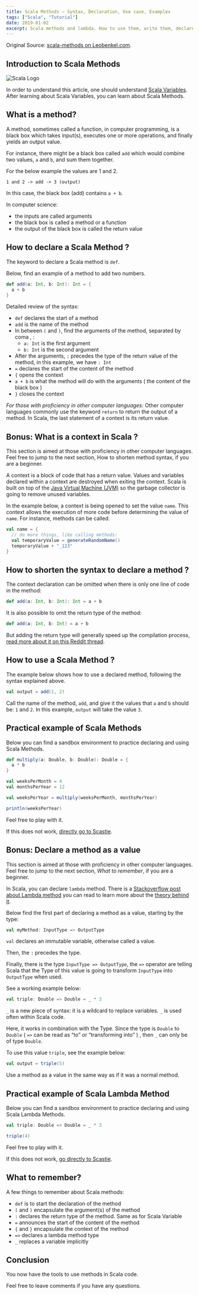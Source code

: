 ```yaml
---
title: Scala Methods – Syntax, Declaration, Use case, Examples
tags: ["Scala", "Tutorial"]
date: 2019-01-02
excerpt: Scala methods and lambda. How to use them, write them, declare them with use cases, interactive code and practical examples.
---
```


Original Source: [scala-methods on Leobenkel.com](https://leobenkel.com/2019/01/scala-methods/).

## Introduction to Scala Methods

![Scala Logo](/assets/scala_logo.png)

In order to understand this article, one should understand [Scala Variables](https://leobenkel.com/2018/12/scala-variables/). After learning about Scala Variables, you can learn about Scala Methods.

## What is a method?

A method, sometimes called a function, in computer programming, is a black box which takes input(s), executes one or more operations, and finally yields an output value.

For instance, there might be a black box called `add` which would combine two values, `a` and `b`, and sum them together.

For the below example the values are 1 and 2.

```
1 and 2 -> add -> 3 (output)
```

In this case, the black box (add) contains `a + b`.

In computer science:

* the inputs are called arguments
* the black box is called a method or a function
* the output of the black box is called the return value

## How to declare a Scala Method ?

The keyword to declare a Scala method is `def`.

Below, find an example of a method to add two numbers.

```Scala
def add(a: Int, b: Int): Int = {
  a + b
}
```

Detailed review of the syntax:

* `def` declares the start of a method
* `add` is the name of the method
* In between `(` and `)`, find the arguments of the method, separated by coma , :
    * `a: Int` is the first argument
    * `b: Int` is the second argument
* After the arguments, `:` precedes the type of the return value of the method, in this example, we have `: Int`
* `=` declares the start of the content of the method
* `{` opens the context
* `a + b` is what the method will do with the arguments ( the content of the black box )
* `}` closes the context

*For those with proficiency in other computer languages:*
Other computer languages commonly use the keyword `return` to return the output of a method. In Scala, the last statement of a context is its return value.

## Bonus: What is a context in Scala ?

This section is aimed at those with proficiency in other computer languages. Feel free to jump to the next section, How to shorten method syntax, if you are a beginner.

A context is a block of code that has a return value. Values and variables declared within a context are destroyed when exiting the context. Scala is built on top of the [Java Virtual Machine (JVM)](https://www.wikiwand.com/en/Java_virtual_machine) so the garbage collector is going to remove unused variables.

In the example below, a context is being opened to set the value `name`. This context allows the execution of more code before determining the value of `name`. For instance, methods can be called.

```Scala
val name = {
  // do more things, like calling methods:
  val temporaryValue = generateRandomName()
  temporaryValue + "_123"
}
```

## How to shorten the syntax to declare a method ?

The context declaration can be omitted when there is only one line of code in the method:

```Scala
def add(a: Int, b: Int): Int = a + b
```

It is also possible to omit the return type of the method:

```Scala
def add(a: Int, b: Int) = a + b
```

But adding the return type will generally speed up the compilation process, [read more about it on this Reddit thread](https://www.reddit.com/r/scala/comments/9fiz75/if_i_define_a_return_type_for_every_method_would/).

## How to use a Scala Method ?

The example below shows how to use a declared method, following the syntax explained above.

```Scala
val output = add(1, 2)
```

Call the name of the method, `add`, and give it the values that `a` and `b` should be: `1` and `2`. In this example, `output` will take the value `3`.

## Practical example of Scala Methods

Below you can find a sandbox environment to practice declaring and using Scala Methods.

```Scala
def multiply(a: Double, b: Double): Double = {
  a * b
}

val weeksPerMonth = 4
val monthsPerYear = 12

val weeksPerYear = multiply(weeksPerMonth, monthsPerYear)

println(weeksPerYear)
```

Feel free to play with it.

If this does not work, [directly go to Scastie](https://scastie.scala-lang.org/IRy34COCSHGpbK4VGHMxlw).

## Bonus: Declare a method as a value

This section is aimed at those with proficiency in other computer languages. Feel free to jump to the next section, *What to remember*, if you are a beginner.

In Scala, you can declare `lambda` method. There is a [Stackoverflow post about Lambda method](https://stackoverflow.com/a/16509/3357831) you can read to learn more about the [theory behind it](https://en.wikipedia.org/wiki/Lambda_calculus).

Below find the first part of declaring a method as a value, starting by the type:

```Scala
val myMethod: InputType => OutputType
```

`val` declares an immutable variable, otherwise called a value.

Then, the `:` precedes the type.

Finally, there is the type `InputType => OutputType`, the `=>` operator are telling Scala that the Type of this value is going to transform `InputType` into `OutputType` when used.

See a working example below:

```Scala
val triple: Double => Double = _ * 3
```

`_` is a new piece of syntax: it is a wildcard to replace variables. `_` is used often within Scala code.

Here, it works in combination with the Type. Since the type is `Double` to `Double` ( `=>` can be read as “to” or “transforming into” ) , then `_` can only be of type `Double`.

To use this value `triple`, see the example below:

```Scala
val output = triple(5)
```

Use a method as a value in the same way as if it was a normal method.

## Practical example of Scala Lambda Method

Below you can find a sandbox environment to practice declaring and using Scala Lambda Methods.

```Scala
val triple: Double => Double = _ * 3

triple(4)
```

Feel free to play with it.

If this does not work, [go directly to Scastie](https://scastie.scala-lang.org/mRym8NZiRIStxprUR9xrmw).

## What to remember?

A few things to remember about Scala methods:

* `def` is to start the declaration of the method
* `(` and `)` encapsulate the argument(s) of the method
* `:` declares the return type of the method. Same as for Scala Variable
* `=` announces the start of the content of the method
* `{` and `}` encapsulate the context of the method
* `=>` declares a lambda method type
* `_` replaces a variable implicitly

## Conclusion

You now have the tools to use methods in Scala code.

Feel free to leave comments if you have any questions.


